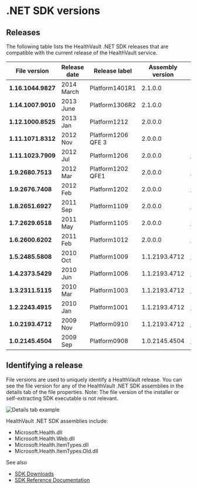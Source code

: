 .NET SDK versions
=================

Releases
--------

The following table lists the HealthVault .NET SDK releases that are compatible with the current release of the HealthVault service.

| File version       | Release date | Release label      | Assembly version | See also                                                                                          |
|--------------------|--------------|--------------------|------------------|---------------------------------------------------------------------------------------------------|
| **1.16.1044.9827** | 2014 March   | Platform1401R1     | 2.1.0.0          |                                       |
| **1.14.1007.9010** | 2013 June    | Platform1306R2     | 2.1.0.0          |                                                                                                   |
| **1.12.1000.8525** | 2013 Jan     | Platform1212       | 2.0.0.0          |                                                                                                   |
| **1.11.1071.8312** | 2012 Nov     | Platform1206 QFE 3 | 2.0.0.0          |                                                                                                   |
| **1.11.1023.7909** | 2012 Jul     | Platform1206       | 2.0.0.0          | [Notes](http://go.microsoft.com/fwlink/?LinkID=257893)                                            |
| **1.9.2680.7513**  | 2012 Mar     | Platform1202 QFE1  | 2.0.0.0          | [Notes](http://go.microsoft.com/fwlink/?LinkID=246318)                                            |
| **1.9.2676.7408**  | 2012 Feb     | Platform1202       | 2.0.0.0          | [Notes](http://go.microsoft.com/fwlink/?LinkID=242704)                                            |
| **1.8.2651.6927**  | 2011 Sep     | Platform1109       | 2.0.0.0          | [Notes](http://go.microsoft.com/fwlink/?LinkID=229632)                                            |
| **1.7.2629.6518**  | 2011 May     | Platform1105       | 2.0.0.0          | [Notes](http://go.microsoft.com/fwlink/?LinkID=218942)                                            |
| **1.6.2600.6202**  | 2011 Feb     | Platform1012       | 2.0.0.0          | [Notes](http://go.microsoft.com/fwlink/?LinkID=210408)                                            |
| **1.5.2485.5808**  | 2010 Oct     | Platform1009       | 1.1.2193.4712    | [Notes](http://go.microsoft.com/fwlink/?LinkID=203921)                                            |
| **1.4.2373.5429**  | 2010 Jun     | Platform1006       | 1.1.2193.4712    | [Notes](http://go.microsoft.com/fwlink/?LinkID=196120)                                            |
| **1.3.2311.5115**  | 2010 Mar     | Platform1003       | 1.1.2193.4712    | [Notes](http://go.microsoft.com/fwlink/?LinkID=185849)                                            |
| **1.2.2243.4915**  | 2010 Jan     | Platform1001       | 1.1.2193.4712    | [Notes](http://blogs.msdn.com/healthvault/archive/2010/01/20/healthvault-1001-release.aspx)       |
| **1.0.2193.4712**  | 2009 Nov     | Platform0910       | 1.1.2193.4712    | [Notes](http://blogs.msdn.com/healthvault/archive/2009/11/13/healthvault-0910-release.aspx)       |
| **1.0.2145.4504**  | 2009 Sep     | Platform0908       | 1.0.2145.4504    | [Notes](http://blogs.msdn.com/healthvault/archive/2009/08/27/healthvault-0908-release-notes.aspx) |

Identifying a release
---------------------

File versions are used to uniquely identify a HealthVault release. You can see the file version for any of the HealthVault .NET SDK assemblies in the details tab of the file properties. Note: The file version of the installer or self-extracting SDK executable is not relevant.

<img src="https://i-msdn.sec.s-msft.com/dynimg/IC391526.png" title="Details tab example" alt="Details tab example" id="IC391526" /> 

HealthVault .NET SDK assemblies include:

-   Microsoft.Health.dll
-   Microsoft.Health.Web.dll
-   Microsoft.Health.ItemTypes.dll
-   Microsoft.Health.ItemTypes.Old.dll

See also

-   <a href="https://msdn.microsoft.com/en-us/healthvault/dn798744" id="RightRailLinkListSection_13995_8">SDK Downloads</a>
-   <a href="https://msdn.microsoft.com/library/dn806326" id="RightRailLinkListSection_13995_10">SDK Reference Documentation</a>

